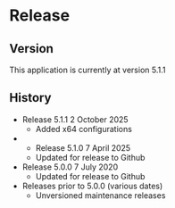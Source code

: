 # Release

## Version  
This application is currently at version 5.1.1

## History  

* Release 5.1.1 2 October 2025
	* Added x64 configurations
 * * Release 5.1.0 7 April 2025
	* Updated for release to Github
*  Release 5.0.0 7 July 2020
	* Updated for release to Github
* Releases prior to 5.0.0 (various dates)
	* Unversioned maintenance releases
